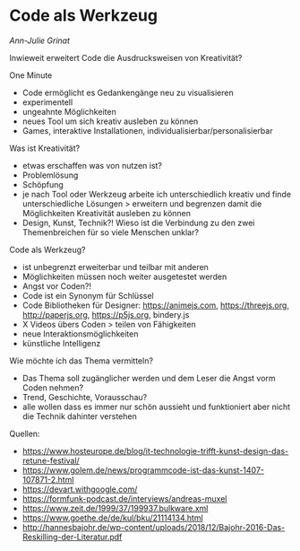 
# Code als Werkzeug
*Ann-Julie Grinat*

Inwieweit erweitert Code die Ausdrucksweisen von Kreativität?



One Minute
- Code ermöglicht es Gedankengänge neu zu visualisieren
- experimentell
- ungeahnte Möglichkeiten
- neues Tool um sich kreativ ausleben zu können
- Games, interaktive Installationen, individualisierbar/personalisierbar

Was ist Kreativität?

- etwas erschaffen was von nutzen ist?
- Problemlösung
- Schöpfung
- je nach Tool oder Werkzeug arbeite ich unterschiedlich kreativ und finde unterschiedliche Lösungen > erweitern und begrenzen damit die Möglichkeiten Kreativität ausleben zu können
- Design, Kunst, Technik?! Wieso ist die Verbindung zu den zwei Themenbreichen für so viele Menschen unklar?

Code als Werkzeug?

- ist unbegrenzt erweiterbar und teilbar mit anderen
- Möglichkeiten müssen noch weiter ausgetestet werden 
- Angst vor Coden?!
- Code ist ein Synonym für Schlüssel
- Code Bibliotheken für Designer: https://animejs.com, https://threejs.org, http://paperjs.org, https://p5js.org, bindery.js
- X Videos übers Coden > teilen von Fähigkeiten 
- neue Interaktionsmöglichkeiten
- künstliche Intelligenz

Wie möchte ich das Thema vermitteln?

- Das Thema soll zugänglicher werden und dem Leser die Angst vorm Coden nehmen?
- Trend, Geschichte, Vorausschau?
- alle wollen dass es immer nur schön aussieht und funktioniert aber nicht die Technik dahinter verstehen


Quellen:
- https://www.hosteurope.de/blog/it-technologie-trifft-kunst-design-das-retune-festival/
- https://www.golem.de/news/programmcode-ist-das-kunst-1407-107871-2.html
- https://devart.withgoogle.com/
- https://formfunk-podcast.de/interviews/andreas-muxel
- https://www.zeit.de/1999/37/199937.bulkware.xml
- https://www.goethe.de/de/kul/bku/21114134.html
- http://hannesbajohr.de/wp-content/uploads/2018/12/Bajohr-2016-Das-Reskilling-der-Literatur.pdf
